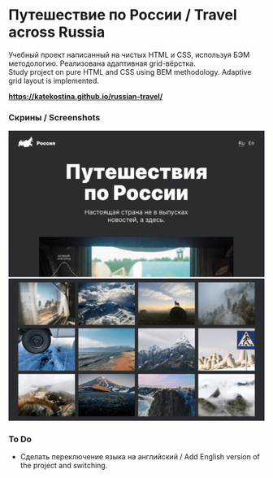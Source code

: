 # Путешествие по России / Travel across Russia
Учебный проект написанный на чистых HTML и CSS, используя БЭМ методологию. Реализована адаптивная grid-вёрстка.  
Study project on pure HTML and CSS using BEM methodology. Adaptive grid layout is implemented.

**https://katekostina.github.io/russian-travel/**

### Скрины / Screenshots
![demo russian travel project 1](https://github.com/katekostina/russian-travel/blob/master/demo-russian-travel-0.png)
![demo russian travel project 2](https://github.com/katekostina/russian-travel/blob/master/demo-russian-travel-1.png)

### To Do
* Сделать переключение языка на английский / Add English version of the project and switching. 
